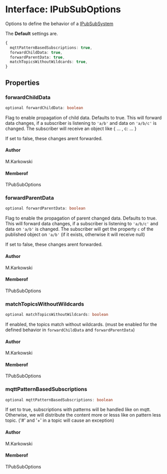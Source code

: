 # Interface: IPubSubOptions

Options to define the behavior of a [IPubSubSystem](interface.IPubSubSystem.md)

The **Default** settings are.

```typescript
{
  mqttPatternBasedSubscriptions: true,
  forwardChildData: true,
  forwardParentData: true,
  matchTopicsWithoutWildcards: true,
}
```

## Properties

### forwardChildData

```ts
optional forwardChildData: boolean
```

Flag to enable propagation of child data.
Defaults to true. This will forward data changes, if
a subscriber is listening to `'a/b'` and data on `'a/b/c'` is
changed. The subscriber will receive an object like { ... , c: ... }

If set to false, these changes arent forwarded.

#### Author

M.Karkowski

#### Memberof

TPubSubOptions

### forwardParentData

```ts
optional forwardParentData: boolean
```

Flag to enable the propagation of parent
changed data. Defaults to true. This will forward data changes, if
a subscriber is listening to `'a/b/c'` and data on `'a/b'` is
changed. The subscriber will get the property `c` of the published object
on `'a/b'` (if it exists, otherwise it will receive null)

If set to false, these changes arent forwarded.

#### Author

M.Karkowski

#### Memberof

TPubSubOptions

### matchTopicsWithoutWildcards

```ts
optional matchTopicsWithoutWildcards: boolean
```

If enabled, the topics match without wildcards. (must be enabled for
the defined behavior in `forwardChildData` and `forwardParentData`)

#### Author

M.Karkowski

#### Memberof

TPubSubOptions

### mqttPatternBasedSubscriptions

```ts
optional mqttPatternBasedSubscriptions: boolean
```

If set to true, subscriptions with patterns will be handled
like on mqtt. Otherwise, we will distribute the content more
or lesss like on pattern less topic. ('#' and '+' in a topic
will cause an exception)

#### Author

M.Karkowski

#### Memberof

TPubSubOptions
